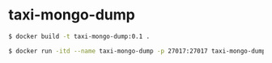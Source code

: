 # taxi-mongo-dump

```bash
$ docker build -t taxi-mongo-dump:0.1 .
```

```bash
$ docker run -itd --name taxi-mongo-dump -p 27017:27017 taxi-mongo-dump:0.1
```
